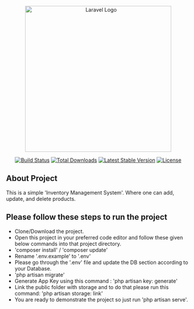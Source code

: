<p align="center"><a href="https://laravel.com" target="_blank"><img src="https://raw.githubusercontent.com/laravel/art/master/logo-lockup/5%20SVG/2%20CMYK/1%20Full%20Color/laravel-logolockup-cmyk-red.svg" width="400" alt="Laravel Logo"></a></p>

<p align="center">
<a href="https://github.com/laravel/framework/actions"><img src="https://github.com/laravel/framework/workflows/tests/badge.svg" alt="Build Status"></a>
<a href="https://packagist.org/packages/laravel/framework"><img src="https://img.shields.io/packagist/dt/laravel/framework" alt="Total Downloads"></a>
<a href="https://packagist.org/packages/laravel/framework"><img src="https://img.shields.io/packagist/v/laravel/framework" alt="Latest Stable Version"></a>
<a href="https://packagist.org/packages/laravel/framework"><img src="https://img.shields.io/packagist/l/laravel/framework" alt="License"></a>
</p>

## About Project

This is a simple 'Inventory Management System'. Where one can add, update, and delete products.

## Please follow these steps to run the project

-   Clone/Download the project.
-   Open this project in your preferred code editor and follow these given below commands into that project directory.
-   'composer install' / 'composer update'
-   Rename '.env.example' to '.env'
-   Please go through the '.env' file and update the DB section according to your Database.
-   'php artisan migrate'
-   Generate App Key using this command : 'php artisan key: generate'
-   Link the public folder with storage and to do that please run this command: 'php artisan storage: link'
-   You are ready to demonstrate the project so just run 'php artisan serve'.
